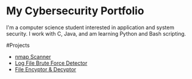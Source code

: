 # My Cybersecurity Portfolio

I'm a computer science student interested in application and system security. I work with C, Java, and am learning Python and Bash scripting.

#Projects
- [nmap Scanner](https://github.com/tristan-reid/cybersecurity-portfolio/blob/main/nmap-scanner)
- [Log File Brute Force Detector](https://github.com/tristan-reid/cybersecurity-portfolio/blob/main/Log-File-Brute-Force-Detector/log_file_brute_force_detector)
- [File Encyptor & Decyptor]()
